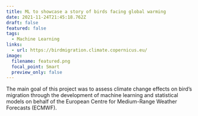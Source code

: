 ```yaml
---
title: ML to showcase a story of birds facing global warming
date: 2021-11-24T21:45:18.762Z
draft: false
featured: false
tags:
  - Machine Learning
links:
  - url: https://birdmigration.climate.copernicus.eu/
image:
  filename: featured.png
  focal_point: Smart
  preview_only: false
---
```

<!--StartFragment-->

The main goal of this project was to assess climate change effects on bird’s migration through the development of machine learning and statistical models on behalf of the European Centre for Medium-Range Weather Forecasts (ECMWF). 

<!--EndFragment-->